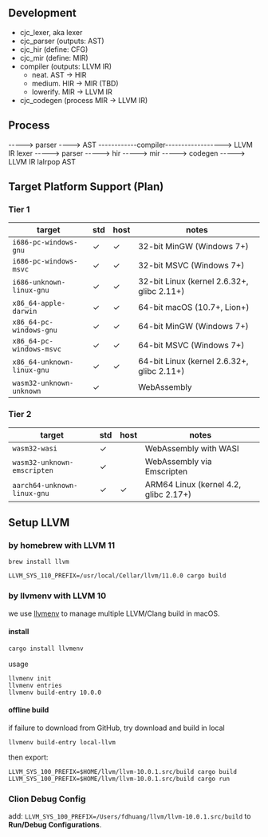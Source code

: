 ## Development

 - cjc_lexer, aka lexer
 - cjc_parser (outputs: AST)
 - cjc_hir (define: CFG)
 - cjc_mir (define: MIR)
 - compiler (outputs: LLVM IR)
    - neat. AST -> HIR
    - medium. HIR -> MIR (TBD)
    - lowerify. MIR -> LLVM IR
 - cjc_codegen (process MIR -> LLVM IR)

## Process

-----> parser ----> AST ------------compiler------------------> LLVM IR
lexer -----> parser -----> hir -----> mir -----> codegen -----> LLVM IR
     lalrpop         AST


## Target Platform Support (Plan)

### Tier 1

| target | std | host | notes |
| --- | --- | --- | --- |
| `i686-pc-windows-gnu` | ✓ | ✓ | 32-bit MinGW (Windows 7+) |
| `i686-pc-windows-msvc` | ✓ | ✓ | 32-bit MSVC (Windows 7+) |
| `i686-unknown-linux-gnu` | ✓ | ✓ | 32-bit Linux (kernel 2.6.32+, glibc 2.11+) |
| `x86_64-apple-darwin` | ✓ | ✓ | 64-bit macOS (10.7+, Lion+) |
| `x86_64-pc-windows-gnu` | ✓ | ✓ | 64-bit MinGW (Windows 7+) |
| `x86_64-pc-windows-msvc` | ✓ | ✓ | 64-bit MSVC (Windows 7+) |
| `x86_64-unknown-linux-gnu` | ✓ | ✓ | 64-bit Linux (kernel 2.6.32+, glibc 2.11+) |
| `wasm32-unknown-unknown` | ✓ |   | WebAssembly |

### Tier 2

| target | std | host | notes |
| --- | --- | --- | --- |
| `wasm32-wasi` | ✓ |   | WebAssembly with WASI |
| `wasm32-unknown-emscripten` | ✓ |   | WebAssembly via Emscripten |
| `aarch64-unknown-linux-gnu` | ✓ | ✓ | ARM64 Linux (kernel 4.2, glibc 2.17+) |

## Setup LLVM

### by homebrew with LLVM 11

```
brew install llvm
```

```
LLVM_SYS_110_PREFIX=/usr/local/Cellar/llvm/11.0.0 cargo build
```

### by llvmenv with LLVM 10


we use [llvmenv](https://github.com/termoshtt/llvmenv) to manage multiple LLVM/Clang build in macOS.

#### install

```bash
cargo install llvmenv
```

usage

```
llvmenv init
llvmenv entries
llvmenv build-entry 10.0.0
```

#### offline build

if failure to download from GitHub, try download and build in local

```
llvmenv build-entry local-llvm
```

then export:

```
LLVM_SYS_100_PREFIX=$HOME/llvm/llvm-10.0.1.src/build cargo build
LLVM_SYS_100_PREFIX=$HOME/llvm/llvm-10.0.1.src/build cargo run
```

### Clion Debug Config

add: `LLVM_SYS_100_PREFIX=/Users/fdhuang/llvm/llvm-10.0.1.src/build` to **Run/Debug Configurations**.
